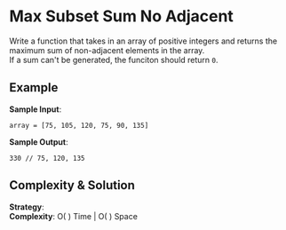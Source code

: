 # Max Subset Sum No Adjacent  
Write a function that takes in an array of positive integers and returns the maximum sum of non-adjacent elements in the array.  
If a sum can't be generated, the funciton should return `0`.  

## Example  
__Sample Input__:  
```
array = [75, 105, 120, 75, 90, 135]
```
__Sample Output__:  
```
330 // 75, 120, 135  
```

## Complexity & Solution  
__Strategy__:  
__Complexity__: O( ) Time | O( ) Space
